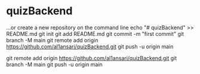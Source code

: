 # quizBackend

…or create a new repository on the command line
echo "# quizBackend" >> README.md
git init
git add README.md
git commit -m "first commit"
git branch -M main
git remote add origin https://github.com/al1ansari/quizBackend.git
git push -u origin main


git remote add origin https://github.com/al1ansari/quizBackend.git
git branch -M main
git push -u origin main
